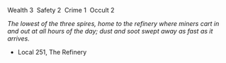 ---
---

Wealth 3  Safety 2  Crime 1  Occult 2

*The lowest of the three spires, home to the refinery where miners cart in and out at all hours of the day; dust and soot swept away as fast as it arrives.*
- Local 251, The Refinery